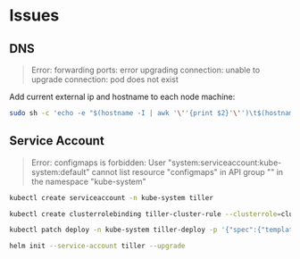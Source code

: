 # Issues

## DNS

> Error: forwarding ports: error upgrading connection: unable to upgrade connection: pod does not exist

Add current external ip and hostname to each node machine:

```sh
sudo sh -c 'echo -e "$(hostname -I | awk '\''{print $2}'\'')\t$(hostname -s)" >> /etc/hosts'
```

## Service Account

> Error: configmaps is forbidden: User "system:serviceaccount:kube-system:default" cannot list resource "configmaps" in API group "" in the namespace "kube-system"

```sh
kubectl create serviceaccount -n kube-system tiller
```

```sh
kubectl create clusterrolebinding tiller-cluster-rule --clusterrole=cluster-admin --serviceaccount=kube-system:tiller
```

```sh
kubectl patch deploy -n kube-system tiller-deploy -p '{"spec":{"template":{"spec":{"serviceAccount":"tiller"}}}}'
```

```sh
helm init --service-account tiller --upgrade
```
